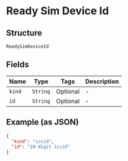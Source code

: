 
# Ready Sim Device Id

## Structure

`ReadySimDeviceId`

## Fields

| Name | Type | Tags | Description |
|  --- | --- | --- | --- |
| `kind` | `String` | Optional | - |
| `id` | `String` | Optional | - |

## Example (as JSON)

```json
{
  "kind": "iccid",
  "id": "20-digit iccid"
}
```

